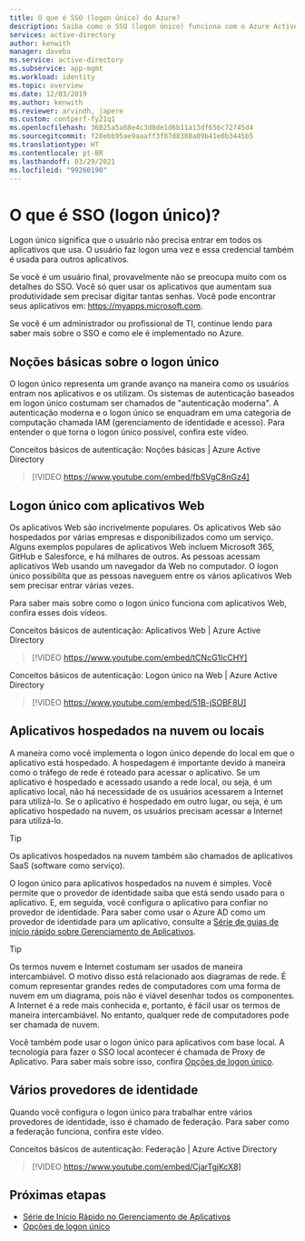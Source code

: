 ```yaml
---
title: O que é SSO (logon único) do Azure?
description: Saiba como o SSO (logon único) funciona com o Azure Active Directory. Use o SSO para que os usuários não precisem se lembrar das senhas de todos os aplicativos. Além disso, use o SSO para simplificar a administração do gerenciamento de contas.
services: active-directory
author: kenwith
manager: daveba
ms.service: active-directory
ms.subservice: app-mgmt
ms.workload: identity
ms.topic: overview
ms.date: 12/03/2019
ms.author: kenwith
ms.reviewer: arvindh, japere
ms.custom: contperf-fy21q1
ms.openlocfilehash: 36025a5a68e4c3d0de1d6b11a13df656c72745d4
ms.sourcegitcommit: f28ebb95ae9aaaff3f87d8388a09b41e0b3445b5
ms.translationtype: HT
ms.contentlocale: pt-BR
ms.lasthandoff: 03/29/2021
ms.locfileid: "99260190"
---
```

# <a name="what-is-single-sign-on-sso"></a>O que é SSO (logon único)?

Logon único significa que o usuário não precisa entrar em todos os aplicativos que usa. O usuário faz logon uma vez e essa credencial também é usada para outros aplicativos.

Se você é um usuário final, provavelmente não se preocupa muito com os detalhes do SSO. Você só quer usar os aplicativos que aumentam sua produtividade sem precisar digitar tantas senhas. Você pode encontrar seus aplicativos em: https://myapps.microsoft.com.
 
Se você é um administrador ou profissional de TI, continue lendo para saber mais sobre o SSO e como ele é implementado no Azure.

## <a name="single-sign-on-basics"></a>Noções básicas sobre o logon único
O logon único representa um grande avanço na maneira como os usuários entram nos aplicativos e os utilizam. Os sistemas de autenticação baseados em logon único costumam ser chamados de "autenticação moderna". A autenticação moderna e o logon único se enquadram em uma categoria de computação chamada IAM (gerenciamento de identidade e acesso). Para entender o que torna o logon único possível, confira este vídeo.

Conceitos básicos de autenticação: Noções básicas | Azure Active Directory

> [!VIDEO https://www.youtube.com/embed/fbSVgC8nGz4]

## <a name="single-sign-on-with-web-applications"></a>Logon único com aplicativos Web
Os aplicativos Web são incrivelmente populares. Os aplicativos Web são hospedados por várias empresas e disponibilizados como um serviço. Alguns exemplos populares de aplicativos Web incluem Microsoft 365, GitHub e Salesforce, e há milhares de outros. As pessoas acessam aplicativos Web usando um navegador da Web no computador. O logon único possibilita que as pessoas naveguem entre os vários aplicativos Web sem precisar entrar várias vezes.

Para saber mais sobre como o logon único funciona com aplicativos Web, confira esses dois vídeos.

Conceitos básicos de autenticação: Aplicativos Web | Azure Active Directory

> [!VIDEO https://www.youtube.com/embed/tCNcG1lcCHY]

Conceitos básicos de autenticação: Logon único na Web | Azure Active Directory

> [!VIDEO https://www.youtube.com/embed/51B-jSOBF8U]

## <a name="cloud-versus-on-premises-hosted-apps"></a>Aplicativos hospedados na nuvem ou locais
A maneira como você implementa o logon único depende do local em que o aplicativo está hospedado. A hospedagem é importante devido à maneira como o tráfego de rede é roteado para acessar o aplicativo. Se um aplicativo é hospedado e acessado usando a rede local, ou seja, é um aplicativo local, não há necessidade de os usuários acessarem a Internet para utilizá-lo. Se o aplicativo é hospedado em outro lugar, ou seja, é um aplicativo hospedado na nuvem, os usuários precisam acessar a Internet para utilizá-lo.

> [!TIP]
> Os aplicativos hospedados na nuvem também são chamados de aplicativos SaaS (software como serviço). 

O logon único para aplicativos hospedados na nuvem é simples. Você permite que o provedor de identidade saiba que está sendo usado para o aplicativo. E, em seguida, você configura o aplicativo para confiar no provedor de identidade. Para saber como usar o Azure AD como um provedor de identidade para um aplicativo, consulte a [Série de guias de início rápido sobre Gerenciamento de Aplicativos](add-application-portal.md).

> [!TIP]
> Os termos nuvem e Internet costumam ser usados de maneira intercambiável. O motivo disso está relacionado aos diagramas de rede. É comum representar grandes redes de computadores com uma forma de nuvem em um diagrama, pois não é viável desenhar todos os componentes. A Internet é a rede mais conhecida e, portanto, é fácil usar os termos de maneira intercambiável. No entanto, qualquer rede de computadores pode ser chamada de nuvem.

Você também pode usar o logon único para aplicativos com base local. A tecnologia para fazer o SSO local acontecer é chamada de Proxy de Aplicativo. Para saber mais sobre isso, confira [Opções de logon único](sso-options.md).

## <a name="multiple-identity-providers"></a>Vários provedores de identidade
Quando você configura o logon único para trabalhar entre vários provedores de identidade, isso é chamado de federação. Para saber como a federação funciona, confira este vídeo.

Conceitos básicos de autenticação: Federação | Azure Active Directory

> [!VIDEO https://www.youtube.com/embed/CjarTgjKcX8]


## <a name="next-steps"></a>Próximas etapas
* [Série de Início Rápido no Gerenciamento de Aplicativos](view-applications-portal.md)
* [Opções de logon único](sso-options.md)
